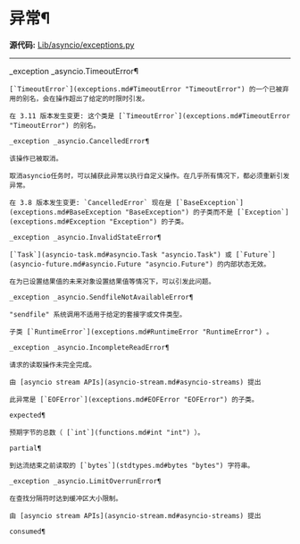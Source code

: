 # 异常¶

**源代码:** [Lib/asyncio/exceptions.py](https://github.com/python/cpython/tree/3.12/Lib/asyncio/exceptions.py)

* * *

_exception _asyncio.TimeoutError¶

    

~~~
[`TimeoutError`](exceptions.md#TimeoutError "TimeoutError") 的一个已被弃用的别名，会在操作超出了给定的时限时引发。

在 3.11 版本发生变更: 这个类是 [`TimeoutError`](exceptions.md#TimeoutError "TimeoutError") 的别名。

_exception _asyncio.CancelledError¶
~~~
    

~~~
该操作已被取消。

取消asyncio任务时，可以捕获此异常以执行自定义操作。在几乎所有情况下，都必须重新引发异常。

在 3.8 版本发生变更: `CancelledError` 现在是 [`BaseException`](exceptions.md#BaseException "BaseException") 的子类而不是 [`Exception`](exceptions.md#Exception "Exception") 的子类。

_exception _asyncio.InvalidStateError¶
~~~
    

~~~
[`Task`](asyncio-task.md#asyncio.Task "asyncio.Task") 或 [`Future`](asyncio-future.md#asyncio.Future "asyncio.Future") 的内部状态无效。

在为已设置结果值的未来对象设置结果值等情况下，可以引发此问题。

_exception _asyncio.SendfileNotAvailableError¶
~~~
    

~~~
"sendfile" 系统调用不适用于给定的套接字或文件类型。

子类 [`RuntimeError`](exceptions.md#RuntimeError "RuntimeError") 。

_exception _asyncio.IncompleteReadError¶
~~~
    

~~~
请求的读取操作未完全完成。

由 [asyncio stream APIs](asyncio-stream.md#asyncio-streams) 提出

此异常是 [`EOFError`](exceptions.md#EOFError "EOFError") 的子类。

expected¶
~~~
    

~~~
预期字节的总数（ [`int`](functions.md#int "int") ）。

partial¶
~~~
    

~~~
到达流结束之前读取的 [`bytes`](stdtypes.md#bytes "bytes") 字符串。

_exception _asyncio.LimitOverrunError¶
~~~
    

~~~
在查找分隔符时达到缓冲区大小限制。

由 [asyncio stream APIs](asyncio-stream.md#asyncio-streams) 提出

consumed¶
~~~
    

~~~
